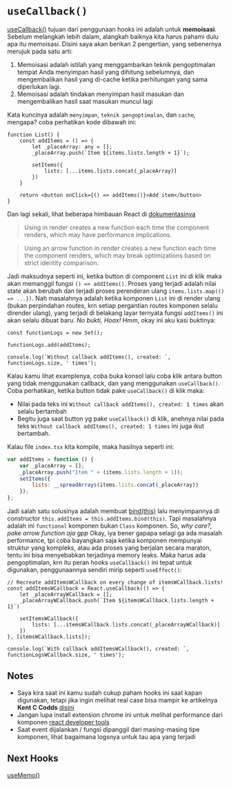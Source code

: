 # `useCallback()`

[useCallback()](https://reactjs.org/docs/hooks-reference.html#usecallback) tujuan dari penggunaan hooks ini adalah untuk **memoisasi**. Sebelum melangkah lebih dalam, alangkah baiknya kita harus pahami dulu apa itu memoisasi. Disini saya akan berikan 2 pengertian, yang sebenernya merujuk pada satu arti:

1. Memoisasi adalah istilah yang menggambarkan teknik pengoptimalan tempat Anda menyimpan hasil yang dihitung sebelumnya, dan mengembalikan hasil yang di-cache ketika perhitungan yang sama diperlukan lagi.
2. Memoisasi adalah tindakan menyimpan hasil masukan dan mengembalikan hasil saat masukan muncul lagi

Kata kuncinya adalah `menyimpan`, `teknik pengoptimalan`, dan `cache`, mengapa? coba perhatikan kode dibawah ini:

```tsx
function List() {
    const addItems = () => {
        let _placeArray: any = [];
        _placeArray.push(`Item ${items.lists.length + 1}`);

        setItems({
            lists: [...items.lists.concat(_placeArray)]
        })
    }

    return <button onClick={() => addItems()}>Add item</button>
}
```

Dan lagi sekali, lihat beberapa himbauan React di [dokumentasinya](https://reactjs.org/docs/faq-functions.html#how-do-i-pass-a-parameter-to-an-event-handler-or-callback)

> Using in render creates a new function each time the component renders, which may have performance implications.

> Using an arrow function in render creates a new function each time the component renders, which may break optimizations based on strict identity comparison.

Jadi maksudnya seperti ini, ketika button di component `List` ini di klik maka akan memanggil fungsi `() => addItems()`. Proses yang terjadi adalah nilai state akan berubah dan terjadi proses perenderan ulang `items.lists.map(() => ...})`. Nah masalahnya adalah ketika komponen `List` ini di render ulang (bukan perpindahan routes, krn setiap pergantian routes komponen selalu dirender ulang), yang terjadi di belakang layar ternyata fungsi `addItems()` ini akan selalu dibuat baru. *No bukti, Hoax!*  Hmm, okay ini aku kasi buktinya:

```tsx
const functionLogs = new Set();

functionLogs.add(addItems);

console.log(`Without callback addItems(), created: `, functionLogs.size, ' times');
```

Kalau kamu lihat examplenya, coba buka konsol lalu coba klik antara button yang tidak menggunakan callback, dan yang menggunakan `useCallback()`. Coba perhatikan, ketika button tidak pake `useCallback()` di klik maka: 
- Nilai pada teks ini `Without callback addItems(), created: 1 times` akan selalu bertambah
- Begitu juga saat button yg pake `useCallback()` di klik, anehnya nilai pada teks `Without callback addItems(), created: 1 times` ini juga ikut bertambah. 

Kalau file `index.tsx` kita kompile, maka hasilnya seperti ini: 

```js
var addItems = function () {
    var _placeArray = [];
    _placeArray.push("Item " + (items.lists.length + 1));
    setItems({
        lists: __spreadArrays(items.lists.concat(_placeArray))
    });
};
```

Jadi salah satu solusinya adalah membuat [bind(this)](https://developer.mozilla.org/en-US/docs/Web/JavaScript/Reference/Global_Objects/Function/bind) lalu menyimpannya di constructor `this.addItems = this.addItems.bind(this)`. Tapi masalahnya adalah ini `functional` komponen bukan `Class` komponen. So, *why care?, pake arrow function aja gpp* Okay, iya bener gapapa selagi ga ada masalah performance, tpi coba bayangkan saja ketika komponen mempunyai struktur yang kompleks, atau ada proses yang berjalan secara maraton, tentu ini bisa menyebabkan terjadinya memory leaks. Maka harus ada pengoptimalan, krn itu peran hooks `useCallback()` ini tepat untuk digunakan, penggunaannya sendiri mirip seperti `useEffect()`:

```tsx
// Recreate addItemsWCallback on every change of itemsWCallback.lists!
const addItemsWCallback = React.useCallback(() => {
    let _placeArrayWCallback = [];
    _placeArrayWCallback.push(`Item ${itemsWCallback.lists.length + 1}`)

    setItemsWCallback({
        lists: [...itemsWCallback.lists.concat(_placeArrayWCallback)]
    })
}, [itemsWCallback.lists]);

console.log(`With callback addItemsWCallback(), created: `, functionLogsWCallback.size, ' times');
```

## Notes

- Saya kira saat ini kamu sudah cukup paham hooks ini saat kapan digunakan, tetapi jika ingin melihat real case bisa mampir ke artikelnya **Kent C Codds** [disini](https://kentcdodds.com/blog/usememo-and-usecallback/)
- Jangan lupa install extension chrome ini untuk melihat performance dari komponen [react developer tools](https://chrome.google.com/webstore/detail/fmkadmapgofadopljbjfkapdkoienihi)
- Saat event dijalankan / fungsi dipanggil dari masing-masing tipe komponen, lihat bagaimana logsnya untuk tau apa yang terjadi

## Next Hooks
[useMemo()](https://github.com/natserract/react-hooks-deepdive/tree/main/src/app/useMemo)